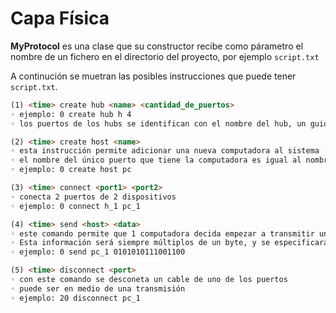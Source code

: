 # Capa Física
 
**MyProtocol** es una clase que su constructor recibe como párametro el nombre de un fichero en el directorio del proyecto, por ejemplo ``` script.txt ```

A continución se muetran las posibles instrucciones que puede tener ```script.txt```.

```html
(1) <time> create hub <name> <cantidad_de_puertos>
◦ ejemplo: 0 create hub h 4
◦ los puertos de los hubs se identifican con el nombre del hub, un guión bajo y un número entre 1 y la cantidad de puertos. En el ejemplo anterior el hub se llama h y los puertos se llaman h_1, h_2, h_3 y h_4

(2) <time> create host <name>
◦ esta instrucción permite adicionar una nueva computadora al sistema
◦ el nombre del único puerto que tiene la computadora es igual al nombre de la computadora concatenado con un “_1”. en el ejemplo siguiente la computadora se llama pc, por lo tanto el puerto se llama pc_1
◦ ejemplo: 0 create host pc

(3) <time> connect <port1> <port2>
◦ conecta 2 puertos de 2 dispositivos
◦ ejemplo: 0 connect h_1 pc_1

(4) <time> send <host> <data>
◦ este comando permite que 1 computadora decida empezar a transmitir una información.
◦ Esta información será siempre múltiplos de un byte, y se especificarán todos los bits
◦ ejemplo: 0 send pc_1 0101010111001100

(5) <time> disconnect <port>
◦ con este comando se desconeta un cable de uno de los puertos
◦ puede ser en medio de una transmisión
◦ ejemplo: 20 disconnect pc_1
```
